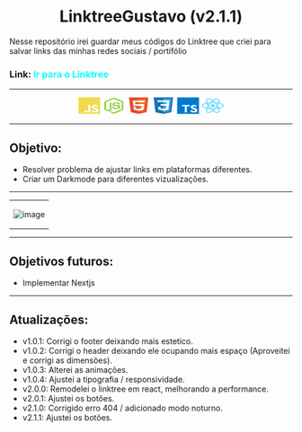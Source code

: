 <h1 align='center'>LinktreeGustavo (v2.1.1)</h1>
Nesse repositório irei guardar meus códigos do Linktree que criei para salvar links das minhas redes sociais / portifólio

### Link: <a href="https://linktree-gustavo.vercel.app/" target="_blank" style="text-decoration: none; color: cyan;">Ir para o Linktree</a>

<hr>

<div width = '100%' align='center'>
  <img alt="Gustavo-JS" height="30" width="40" src="https://raw.githubusercontent.com/devicons/devicon/master/icons/javascript/javascript-plain.svg">
  <img alt="Gustavo-NODEJS" height="30" width="40" src="https://raw.githubusercontent.com/devicons/devicon/master/icons/nodejs/nodejs-plain.svg">
  <img alt="Gustavo-HTML" height="30" width="40" src="https://raw.githubusercontent.com/devicons/devicon/master/icons/html5/html5-original.svg">
  <img alt="Gustavo-CSS" height="30" width="40" src="https://raw.githubusercontent.com/devicons/devicon/master/icons/css3/css3-original.svg">
  <img alt="Gustavo-TYPESCRIPT" height="30" width="40" src="https://raw.githubusercontent.com/devicons/devicon/master/icons/typescript/typescript-original.svg">
  <img alt="Gustavo-REACT" height="30" width="40" src="https://raw.githubusercontent.com/devicons/devicon/master/icons/react/react-original.svg">
</div>

<hr>

## Objetivo:
- Resolver problema de ajustar links em plataformas diferentes.
- Criar um Darkmode para diferentes vizualizações.

<hr>

<table align='center'>
  <tr align='center'>
       <td align='center'> 
         
![image](https://github.com/Gustavonn07/LinktreeGustavo/assets/84361085/a6c032a8-ee63-40c0-bb2e-de8dac21d615)

         
  </tr>
</table>

<hr>

## Objetivos futuros:
- Implementar Nextjs

<hr>

## Atualizações:
- v1.0.1: Corrigi o footer deixando mais estetico.
- v1.0.2: Corrigi o header deixando ele ocupando mais espaço (Aproveitei e corrigi as dimensões).
- v1.0.3: Alterei as animações.
- v1.0.4: Ajustei a tipografia / responsividade.
- v2.0.0: Remodelei o linktree em react, melhorando a performance.
- v2.0.1: Ajustei os botões.
- v2.1.0: Corrigido erro 404 / adicionado modo noturno.
- v2.1.1: Ajustei os botões.
